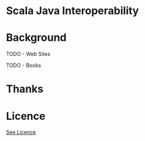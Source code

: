 # Scala Java Interoperability



# Background

TODO - Web Sites

TODO - Books

# Thanks

# Licence

[See Licence](/LICENSE)










